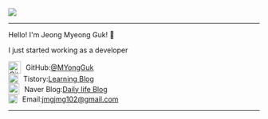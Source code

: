 <img src="https://capsule-render.vercel.app/api?type=Venom&color=A3DCBE&height=300&section=header&text=Jeong%20Myeong%20Guk&fontSize=70" />
<hr>

<p>Hello! I'm Jeong Myeong Guk! 👋</p>
<p>I just started working as a developer</p>
<div>
    <div style="display: flex; align-items: center;">
        <a href="https://github.com/naktan02">
        <img src="https://github.githubassets.com/images/modules/logos_page/GitHub-Mark.png" alt="GitHub Logo" width="25">
        </a>
        <span style="margin-left: 10px;">GitHub: </span>
        <a href="https://github.com/naktan02">@MYongGuk</a>
    </div>
    <div style="display: flex; align-items: center;">
        <a href="https://naktan.tistory.com/">
        <img src="https://private-user-images.githubusercontent.com/169517311/417474972-7efc0faf-f07a-457c-8835-12ad8c5f5b4d.png?jwt=eyJhbGciOiJIUzI1NiIsInR5cCI6IkpXVCJ9.eyJpc3MiOiJnaXRodWIuY29tIiwiYXVkIjoicmF3LmdpdGh1YnVzZXJjb250ZW50LmNvbSIsImtleSI6ImtleTUiLCJleHAiOjE3NDExODczNzAsIm5iZiI6MTc0MTE4NzA3MCwicGF0aCI6Ii8xNjk1MTczMTEvNDE3NDc0OTcyLTdlZmMwZmFmLWYwN2EtNDU3Yy04ODM1LTEyYWQ4YzVmNWI0ZC5wbmc_WC1BbXotQWxnb3JpdGhtPUFXUzQtSE1BQy1TSEEyNTYmWC1BbXotQ3JlZGVudGlhbD1BS0lBVkNPRFlMU0E1M1BRSzRaQSUyRjIwMjUwMzA1JTJGdXMtZWFzdC0xJTJGczMlMkZhd3M0X3JlcXVlc3QmWC1BbXotRGF0ZT0yMDI1MDMwNVQxNTA0MzBaJlgtQW16LUV4cGlyZXM9MzAwJlgtQW16LVNpZ25hdHVyZT1lMDFmZDYxMzE0ODM3MDA2YjQ3YTM2MDA4ZDNmYTIyYTBhZmY5OTg0YzE4NWNjNDVmM2ZhNmZkNmQxMTIxNTQwJlgtQW16LVNpZ25lZEhlYWRlcnM9aG9zdCJ9.RaWGELrdY8wCKcu9-lh8aqQOOI2wpfB07sZuL027t2I" alt="GitHub Logo" width="20">
        </a>
        <span style="margin-left: 10px;">Tistory: </span>
        <a href="https://naktan.tistory.com/">Learning Blog</a>
    </div>
    <div style="display: flex; align-items: center;">
        <a href="https://blog.naver.com/naktan_">
        <img src="https://private-user-images.githubusercontent.com/169517311/417474278-d9fe91a8-3af2-4fee-89ee-24ea7aa8d01b.svg?jwt=eyJhbGciOiJIUzI1NiIsInR5cCI6IkpXVCJ9.eyJpc3MiOiJnaXRodWIuY29tIiwiYXVkIjoicmF3LmdpdGh1YnVzZXJjb250ZW50LmNvbSIsImtleSI6ImtleTUiLCJleHAiOjE3NDExODcyNjcsIm5iZiI6MTc0MTE4Njk2NywicGF0aCI6Ii8xNjk1MTczMTEvNDE3NDc0Mjc4LWQ5ZmU5MWE4LTNhZjItNGZlZS04OWVlLTI0ZWE3YWE4ZDAxYi5zdmc_WC1BbXotQWxnb3JpdGhtPUFXUzQtSE1BQy1TSEEyNTYmWC1BbXotQ3JlZGVudGlhbD1BS0lBVkNPRFlMU0E1M1BRSzRaQSUyRjIwMjUwMzA1JTJGdXMtZWFzdC0xJTJGczMlMkZhd3M0X3JlcXVlc3QmWC1BbXotRGF0ZT0yMDI1MDMwNVQxNTAyNDdaJlgtQW16LUV4cGlyZXM9MzAwJlgtQW16LVNpZ25hdHVyZT1lZDczZGRiNzRjMzFhMTM4MjA1ZTdjYTZkYzY2MjY5YjQwY2ZlNmFhYzljOGEyMDBkYjYyNTM2NGFkZTUxMzc1JlgtQW16LVNpZ25lZEhlYWRlcnM9aG9zdCJ9.L7bX2xEW5mgWBDEJk2RLaOxW4CyvUCv928Kjwaeh36U" alt="Naver Blog Logo" width="22">
        </a>
        <span style="margin-left: 10px;">Naver Blog: </span>
        <a href="https://blog.naver.com/naktan_">Daily life Blog</a>
    </div>
    <div style="display: flex; align-items: center;">
        <a href="mailto:jmgjmg102@gmail.com">
       <img src="https://upload.wikimedia.org/wikipedia/commons/thumb/7/7e/Gmail_icon_%282020%29.svg/1280px-Gmail_icon_%282020%29.svg.png" alt="Gmail Icon" width="18">
        </a>
        <span style="margin-left: 10px;">Email: </span>
        <a href="mailto:jmgjmg102@gmail.com">jmgjmg102@gmail.com</a>
    </div>
</div>









<hr>


